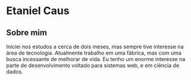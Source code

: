 # Etaniel Caus

## Sobre mim
Iniciei nos estudos a cerca de dois meses, mas sempre tive interesse na área de tecnologia. Atualmente trabalho em uma fábrica, mas com uma busca incessante de melhorar de vida.
Eu tenho um enorme interesse na parte de desenvolvimento voltado para sistemas web, e em ciência de dados. 
<!---
Etanielcaus/Etanielcaus is a ✨ special ✨ repository because its `README.md` (this file) appears on your GitHub profile.
You can click the Preview link to take a look at your changes.
--->
